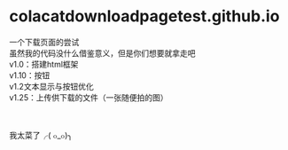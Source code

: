 # colacatdownloadpagetest.github.io
一个下载页面的尝试
<br>
虽然我的代码没什么借鉴意义，但是你们想要就拿走吧
<br>
v1.0：搭建html框架
<br>
v1.10：按钮
<br>
v1.2文本显示与按钮优化
<br>
v1.25：上传供下载的文件（一张随便拍的图）
<br>
<br>
<br>

我太菜了╭( ๐_๐)╮
